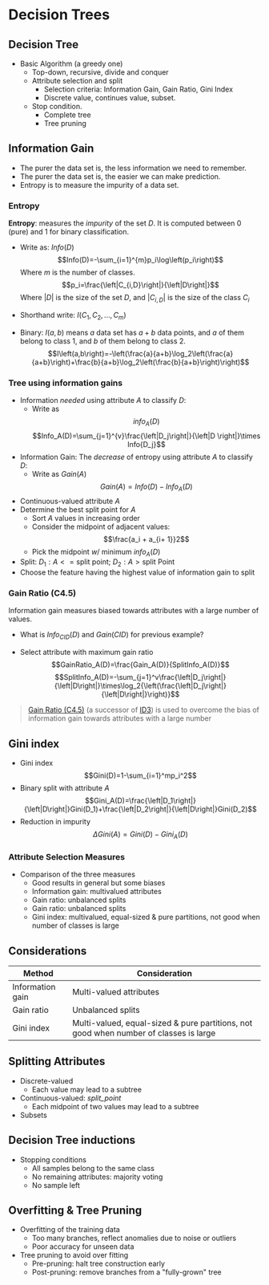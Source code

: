 # Decision Trees

## Decision Tree

* Basic Algorithm (a greedy one)
    * Top-down, recursive, divide and conquer
    * Attribute selection and split
        * Selection criteria: Information Gain, Gain Ratio, Gini Index
        * Discrete value, continues value, subset.
    * Stop condition.
        * Complete tree
        * Tree pruning

## Information Gain

* The purer the data set is, the less information we need to remember.
* The purer the data set is, the easier we can make prediction.
* Entropy is to measure the impurity of a data set.

### Entropy

**Entropy**: measures the *impurity* of the set $D$. It is computed between $0$ (pure) and $1$ for binary
classification.

* Write as: $Info(D)$ $$Info(D)=-\sum_{i=1}^{m}p_i\log\left(p_i\right)$$ Where $m$ is the number of classes.
  $$p_i=\frac{\left|C_{i,D}\right|}{\left|D\right|}$$
  Where $\left|D\right|$ is the size of the set $D$, and $\left|C_{i,D}\right|$ is the size of the class $C_i$
* Shorthand write: $I\left(C_1,C_2,\dots,C_m\right)$

* Binary: $I(a, b)$ means $a$ data set has $a+b$ data points, and $a$ of them belong to class 1, and $b$ of them belong
  to class 2.
  $$I\left(a,b\right)=-\left(\frac{a}{a+b}\log_2\left(\frac{a}{a+b}\right)+\frac{b}{a+b}\log_2\left(\frac{b}{a+b}\right)\right)$$

### Tree using information gains

* Information *needed* using attribute $A$ to classify $D$:
    * Write as $$info_A(D)$$
      $$Info_A(D)=\sum_{j=1}^{v}\frac{\left|D_j\right|}{\left|D \right|}\times Info{D_j}$$
* Information Gain: The *decrease* of
  entropy using attribute $A$ to classify $D$:
    * Write as $Gain(A)$
      $$Gain(A)=Info(D)-Info_A(D)$$
* Continuous-valued attribute $A$
* Determine the best split point for $A$
    * Sort $A$ values in increasing order
    * Consider the midpoint of adjacent values: $$\frac{a_i + a_{i+ 1}}2$$
    * Pick the midpoint $w/$ minimum $info_A(D)$
* Split: $D_1: A <= \text{split point; } D_2: A > \text{split Point}$
* Choose the feature having the highest value of
  information gain to split

### Gain Ratio (C4.5)

Information gain measures biased towards attributes with a large number of values.

* What is $Info_{CID}(D)$ and $Gain(CID)$ for previous example?

* Select attribute with maximum gain ratio
  $$GainRatio_A(D)=\frac{Gain_A(D)}{SplitInfo_A(D)}$$
  $$SplitInfo_A(D)=-\sum_{j=1}^v\frac{\left|D_j\right|}{\left|D\right|}\times\log_2{\left(\frac{\left|D_j\right|}{\left|D\right|}\right)}$$

> [Gain Ratio (C4.5)](https://en.wikipedia.org/wiki/C4.5_algorithm) (a successor
> of [ID3](https://en.wikipedia.org/wiki/ID3_algorithm)) is used to overcome the bias of information gain towards
> attributes with a large number

## Gini index

* Gini index $$Gini(D)=1-\sum_{i=1}^mp_i^2$$
* Binary split with attribute $A$
  $$Gini_A(D)=\frac{\left|D_1\right|}{\left|D\right|}Gini(D_1)+\frac{\left|D_2\right|}{\left|D\right|}Gini(D_2)$$
* Reduction in impurity $$\Delta Gini(A)=Gini(D)-Gini_A(D)$$

### Attribute Selection Measures

* Comparison of the three measures
    * Good results in general but some biases
    * Information gain: multivalued attributes
    * Gain ratio: unbalanced splits
    * Gain ratio: unbalanced splits
    * Gini index: multivalued, equal-sized & pure partitions, not good when number of classes is large

## Considerations

| Method           | Consideration                                                                         |
|------------------|---------------------------------------------------------------------------------------|
| Information gain | Multi-valued attributes                                                               |
| Gain ratio       | Unbalanced splits                                                                     |
| Gini index       | Multi-valued, equal-sized & pure partitions, not good when number of classes is large |

## Splitting Attributes

* Discrete-valued
    * Each value may lead to a subtree
* Continuous-valued: *split_point*
    * Each midpoint of two values may lead to a subtree
* Subsets

## Decision Tree inductions

* Stopping conditions
    * All samples belong to the same class
    * No remaining attributes: majority voting
    * No sample left

## Overfitting & Tree Pruning

* Overfitting of the training data
    * Too many branches, reflect anomalies due to noise or outliers
    * Poor accuracy for unseen data
* Tree pruning to avoid over fitting
    * Pre-pruning: halt tree construction early
    * Post-pruning: remove branches from a "fully-grown" tree
